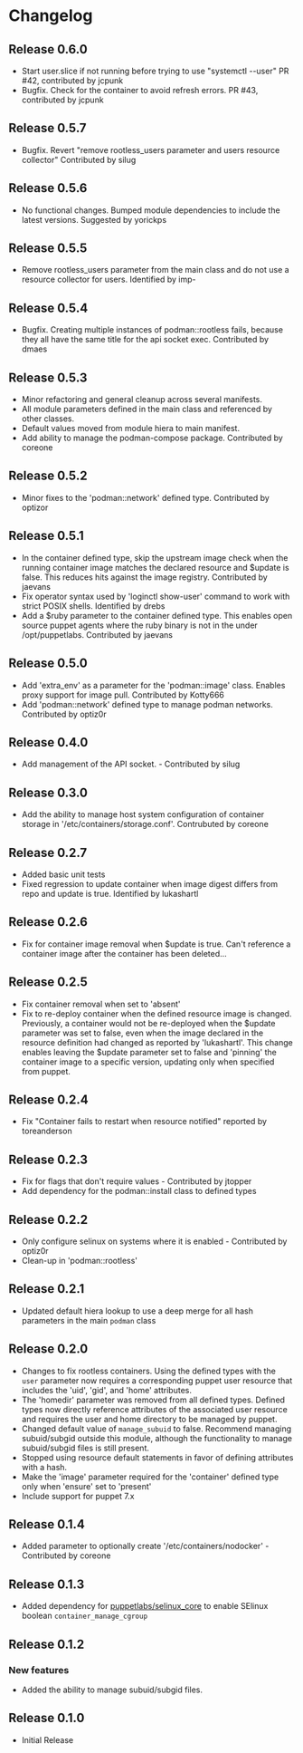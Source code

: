 # Changelog

## Release 0.6.0

- Start user.slice if not running before trying to use "systemctl --user" PR #42, contributed by jcpunk
- Bugfix. Check for the container to avoid refresh errors. PR #43, contributed by jcpunk

## Release 0.5.7

- Bugfix. Revert "remove rootless_users parameter and users resource collector" Contributed by silug

## Release 0.5.6

- No functional changes.  Bumped module dependencies to include the latest versions.  Suggested by yorickps

## Release 0.5.5

- Remove rootless_users parameter from the main class and do not use a resource collector for users. Identified by imp-

## Release 0.5.4

- Bugfix. Creating multiple instances of podman::rootless fails, because they all have the same title for the api socket exec.
  Contributed by dmaes

## Release 0.5.3

- Minor refactoring and general cleanup across several manifests.
- All module parameters defined in the main class and referenced by other classes.
- Default values moved from module hiera to main manifest.
- Add ability to manage the podman-compose package.  Contributed by coreone

## Release 0.5.2

- Minor fixes to the 'podman::network' defined type.  Contributed by optizor

## Release 0.5.1

- In the container defined type, skip the upstream image check when the running container image matches the
  declared resource and $update is false.  This reduces hits against the image registry.  Contributed by jaevans
- Fix operator syntax used by 'loginctl show-user' command to work with strict POSIX shells.  Identified by drebs
- Add a $ruby parameter to the container defined type.  This enables open source puppet agents where the ruby
  binary is not in the under /opt/puppetlabs.  Contributed by jaevans

## Release 0.5.0

- Add 'extra_env' as a parameter for the 'podman::image' class.  Enables proxy support for image pull. Contributed by Kotty666
- Add 'podman::network' defined type to manage podman networks.  Contributed by optiz0r

## Release 0.4.0

- Add management of the API socket. - Contributed by silug

## Release 0.3.0

- Add the ability to manage host system configuration of container storage in '/etc/containers/storage.conf'.
  Contrubuted by coreone

## Release 0.2.7

- Added basic unit tests
- Fixed regression to update container when image digest differs from repo and update is true.  Identified by lukashartl

## Release 0.2.6

- Fix for container image removal when $update is true.  Can't reference a container image after the
  container has been deleted...

## Release 0.2.5

- Fix container removal when set to 'absent'
- Fix to re-deploy container when the defined resource image is changed.  Previously, a container would
  not be re-deployed when the $update parameter was set to false, even when the image declared in the
  resource definition had changed as reported by 'lukashartl'.  This change enables leaving the $update
  parameter set to false and 'pinning' the container image to a specific version, updating only when
  specified from puppet.

## Release 0.2.4

- Fix "Container fails to restart when resource notified" reported by toreanderson

## Release 0.2.3

- Fix for flags that don't require values - Contributed by jtopper
- Add dependency for the podman::install class to defined types

## Release 0.2.2

* Only configure selinux on systems where it is enabled - Contributed by optiz0r
* Clean-up in 'podman::rootless'

## Release 0.2.1

* Updated default hiera lookup to use a deep merge for all hash parameters in the main `podman` class

## Release 0.2.0

* Changes to fix rootless containers.  Using the defined types with the `user` parameter now requires a
  corresponding puppet user resource that includes the 'uid', 'gid', and 'home' attributes.
* The 'homedir' parameter was removed from all defined types.  Defined types now directly reference attributes
  of the associated user resource and requires the user and home directory to be managed by puppet.
* Changed default value of `manage_subuid` to false.  Recommend managing subuid/subgid outside this module,
  although the functionality to manage subuid/subgid files is still present.
* Stopped using resource default statements in favor of defining attributes with a hash.
* Make the 'image' parameter required for the 'container' defined type only when 'ensure' set to 'present'
* Include support for puppet 7.x

## Release 0.1.4

* Added parameter to optionally create '/etc/containers/nodocker' - Contributed by coreone

## Release 0.1.3

* Added dependency for [puppetlabs/selinux_core](https://forge.puppet.com/puppetlabs/selinux_core) to enable
  SElinux boolean `container_manage_cgroup`

## Release 0.1.2

### New features
* Added the ability to manage subuid/subgid files.

## Release 0.1.0

* Initial Release
